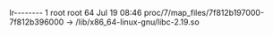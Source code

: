 lr-------- 1 root root 64 Jul 19 08:46 proc/7/map_files/7f812b197000-7f812b396000 -> /lib/x86_64-linux-gnu/libc-2.19.so
